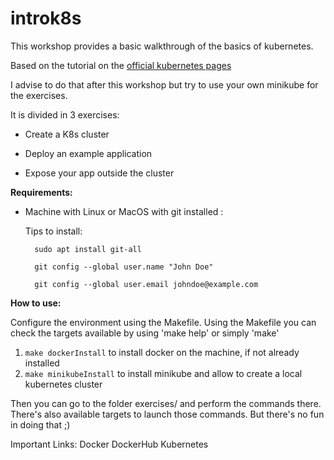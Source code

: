 # introk8s
This workshop provides a basic walkthrough of the basics of kubernetes. 

Based on the tutorial on the [official kubernetes pages](https://kubernetes.io/docs/tutorials/kubernetes-basics/) 

I advise to do that after this workshop but try to use your own minikube for the exercises.

It is divided in 3 exercises:

* Create a K8s cluster

* Deploy an example application

* Expose your app outside the cluster

**Requirements:**

* Machine with Linux or MacOS with git installed :

    Tips to install:

        sudo apt install git-all

        git config --global user.name "John Doe"

        git config --global user.email johndoe@example.com

**How to use:**

Configure the environment using the Makefile.
Using the Makefile you can check the targets available by using 'make help' or simply 'make'

1. `make dockerInstall` to install docker on the machine, if not already installed
2. `make minikubeInstall` to install minikube and allow to create a local kubernetes cluster

Then you can go to the folder exercises/ and perform the commands there.
There's also available targets to launch those commands.
But there's no fun in doing that ;)


Important Links:
Docker
DockerHub
Kubernetes